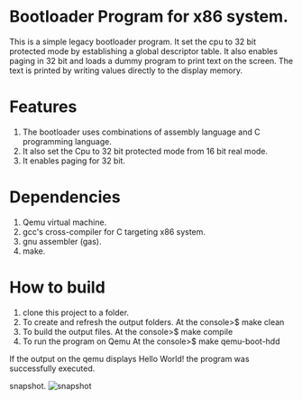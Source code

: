 # Bootloader Program for x86 system.
This is a simple legacy bootloader program. It set the cpu to 32 bit protected mode by establishing a global descriptor table. It also enables paging in 32 bit and loads a dummy program to print text on the screen. The text is printed by writing values directly to the display memory.

# Features
1. The bootloader uses combinations of assembly language and C programming language.
2. It also set the Cpu to 32 bit protected mode from 16 bit real mode.
3. It enables paging for 32 bit.

# Dependencies
1. Qemu virtual machine.
2. gcc's cross-compiler for C targeting x86 system.
3. gnu assembler (gas).
4. make.

# How to build
1. clone this project to a folder.
2. To create and refresh the output folders.
At the console>$ make clean
3. To build the output files.
At the console>$ make compile
4. To run the program on Qemu
At the console>$ make qemu-boot-hdd

If the output on the qemu displays Hello World! the program was successfully executed.

snapshot.
![snapshot](https://i.imgur.com/UROBveC.png)
